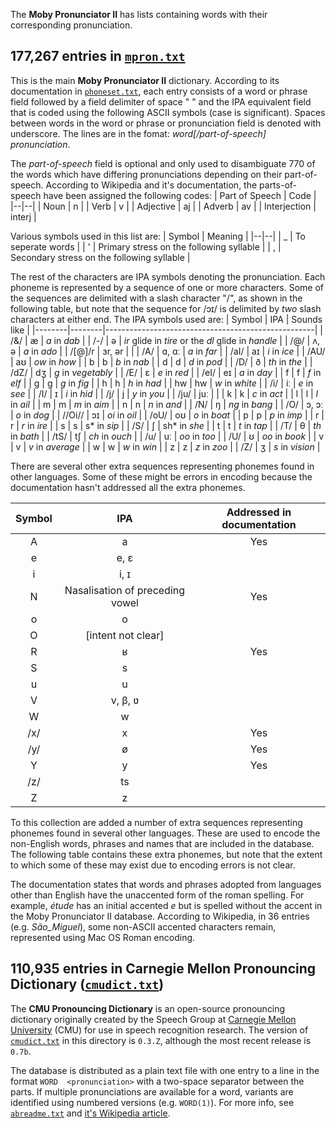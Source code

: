 The **Moby Pronunciator II** has lists containing words with their corresponding pronunciation.

## 177,267 entries in [`mpron.txt`](https://github.com/elitejake/Moby-Project/blob/main/Moby%20Pronunciator%20II/mpron.txt)
This is the main **Moby Pronunciator II** dictionary.  According to its documentation in [`phoneset.txt`](https://github.com/elitejake/Moby-Project/blob/main/Moby%20Pronunciator%20II/phoneset.txt), each entry consists of a word or phrase field followed by a field delimiter of space " " and the IPA equivalent field that is coded using the following ASCII symbols (case is significant). Spaces between words in the  word or phrase or pronunciation field is denoted with underscore. The lines are in the fomat: *word[/part-of-speech] pronunciation*.

The *part-of-speech* field is optional and only used to disambiguate 770 of the words which have differing pronunciations depending on their part-of-speech. According to Wikipedia and it's documentation, the parts-of-speech have been assigned the following codes:
| Part of Speech | Code |
|--|--|
| Noun | n |
| Verb | v |
| Adjective | aj |
| Adverb | av |
| Interjection | interj |
 
 Various symbols used in this list are:
| Symbol | Meaning |
|--|--|
| _ | To seperate words |
| ' | Primary stress on the following syllable |
| , | Secondary stress on the following syllable |

The rest of the characters are IPA symbols denoting the pronunciation. Each phoneme is represented by a sequence of one or more characters. Some of the sequences are delimited with a slash character "/", as shown in the following table, but note that the sequence for /ɔɪ/ is delimited by _two_ slash characters at either end. The IPA symbols used are:
| Symbol | IPA    | Sounds like                                        |
|--------|--------|----------------------------------------------------|
| /&/    | æ      | *a* in *dab*                                       |
| /-/    | ə      | *ir* glide in *tire* or the *dl* glide in *handle* |
| /@/    | ʌ, ə   | *a* in *ado*                                       |
| /[@]/r | ɜr, ər |                                                    |
| /A/    | ɑ, ɑː  | *a* in *far*                                       |
| /aI/   | aɪ     | *i* in *ice*                                       |
| /AU/   | aʊ     | *ow* in *how*                                      |
| b      | b      | *b* in *nab*                                       |
| d      | d      | *d* in *pod*                                       |
| /D/    | ð      | *th* in *the*                                      |
| /dZ/   | dʒ     | *g* in *vegetably*                                 |
| /E/    | ɛ      | *e* in *red*                                       |
| /eI/   | eɪ     | *a* in *day*                                       |
| f      | f      | *f* in *elf*                                       |
| g      | ɡ      | *g* in *fig*                                       |
| h      | h      | *h* in *had*                                       |
| hw     | hw     | *w* in *white*                                     |
| /i/    | iː     | *e* in *see*                                       |
| /I/    | ɪ      | *i* in *hid*                                       |
| /j/    | j      | *y* in *you*                                       |
| /ju/   | juː    |                                                    |
| k      | k      | *c* in *act*                                       |
| l      | l      | *l* in *ail*                                       |
| m      | m      | *m* in *aim*                                       |
| n      | n      | *n* in *and*                                       |
| /N/    | ŋ      | *ng* in *bang*                                     |
| /O/    | ɔ, ɔː  | *o* in *dog*                                       |
| //Oi// | ɔɪ     | *oi* in *oil*                                      |
| /oU/   | oʊ     | *o* in *boat*                                      |
| p      | p      | *p* in *imp*                                       |
| r      | r      | *r* in *ire*                                       |
| s      | s      | s* in *sip*                                        |
| /S/    | ʃ      | sh* in *she*                                       |
| t      | t      | *t* in *tap*                                       |
| /T/    | θ      | *th* in *bath*                                     |
| /tS/   | tʃ     | *ch* in *ouch*                                     |
| /u/    | uː     | *oo* in *too*                                      |
| /U/    | ʊ      | *oo* in *book*                                     |
| v      | v      | *v* in *average*                                   |
| w      | w      | *w* in *win*                                       |
| z      | z      | *z* in *zoo*                                       |
| /Z/    | ʒ      | *s* in *vision*                                    |

There are several other extra sequences representing phonemes found in other languages. Some of these might be errors in encoding because the documentation hasn't addressed all the extra phonemes.

| Symbol |               IPA               | Addressed in documentation |
|:------:|:-------------------------------:|:--------------------------:|
| A      | a                               |             Yes            |
| e      | e, ɛ                            |                            |
| i      | i, ɪ                            |                            |
| N      | Nasalisation of preceding vowel |             Yes            |
| o      | o                               |                            |
| O      | [intent not clear]              |                            |
| R      | ʁ                               |             Yes            |
| S      | s                               |                            |
| u      | u                               |                            |
| V      | v, β, ʋ                         |                            |
| W      | w                               |                            |
| /x/    | x                               |             Yes            |
| /y/    | ø                               |             Yes            |
| Y      | y                               |             Yes            |
| /z/    | ts                              |                            |
| Z      | z                               |                            |

To this collection are added a number of extra sequences representing phonemes found in several other languages. These are used to encode the non-English words, phrases and names that are included in the database. The following table contains these extra phonemes, but note that the extent to which some of these may exist due to encoding errors is not clear.

The documentation states that words and phrases adopted from languages other than English have the unaccented form of the roman spelling. For example, *étude* has an initial accented *e* but is spelled without the accent in the Moby Pronunciator II database. According to Wikipedia, in 36 entries (e.g.  _São_Miguel_), some non-ASCII accented characters remain, represented using Mac OS Roman encoding.

## 110,935 entries in Carnegie Mellon Pronouncing Dictionary ([`cmudict.txt`](https://github.com/elitejake/Moby-Project/blob/main/Moby%20Pronunciator%20II/cmudict.txt))
The **CMU Pronouncing Dictionary** is an open-source pronouncing dictionary originally created by the Speech Group at  [Carnegie Mellon University](https://en.wikipedia.org/wiki/Carnegie_Mellon_University "Carnegie Mellon University") (CMU) for use in speech recognition research. The version of [`cmudict.txt`](https://github.com/elitejake/Moby-Project/blob/main/Moby%20Pronunciator%20II/cmudict.txt) in this directory is `0.3.Z`, although the most recent release is `0.7b`.

The database is distributed as a plain text file with one entry to a line in the format `WORD  <pronunciation>` with a two-space separator between the parts. If multiple pronunciations are available for a word, variants are identified using numbered versions (e.g. `WORD(1)`). For more info, see [`abreadme.txt`](https://github.com/elitejake/Moby-Project/blob/main/Moby%20Pronunciator%20II/abreadme.txt) and [it's Wikipedia article](https://en.wikipedia.org/wiki/CMU_Pronouncing_Dictionary).

